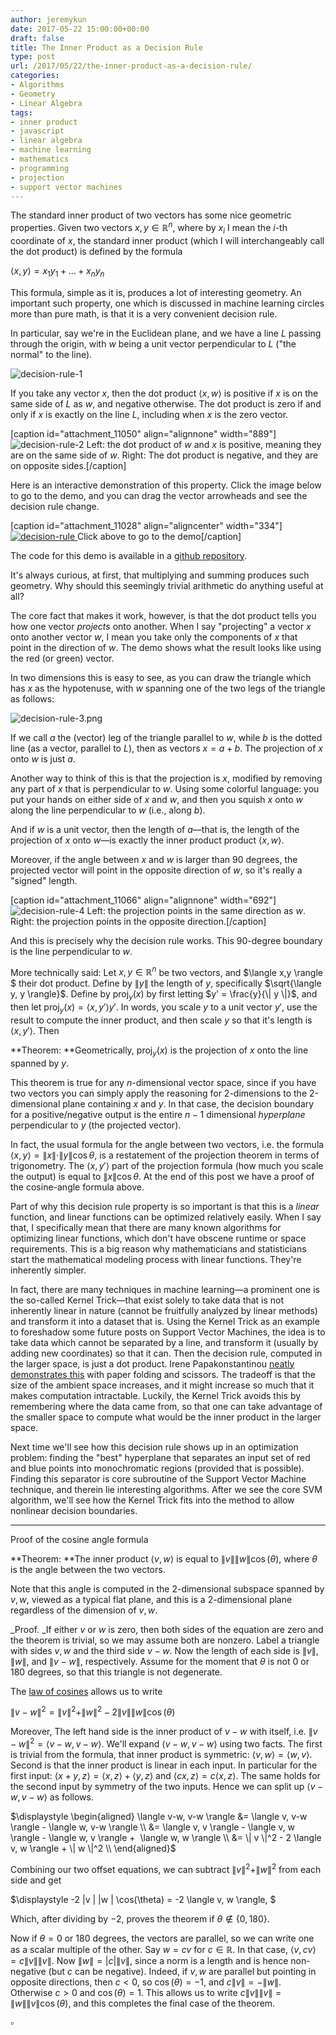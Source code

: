 ```yaml
---
author: jeremykun
date: 2017-05-22 15:00:00+00:00
draft: false
title: The Inner Product as a Decision Rule
type: post
url: /2017/05/22/the-inner-product-as-a-decision-rule/
categories:
- Algorithms
- Geometry
- Linear Algebra
tags:
- inner product
- javascript
- linear algebra
- machine learning
- mathematics
- programming
- projection
- support vector machines
---
```


The standard inner product of two vectors has some nice geometric properties. Given two vectors $x, y \in \mathbb{R}^n$, where by $x_i$ I mean the $i$-th coordinate of $x$, the standard inner product (which I will interchangeably call the dot product) is defined by the formula


$\displaystyle \langle x, y \rangle = x_1 y_1 + \dots + x_n y_n$




This formula, simple as it is, produces a lot of interesting geometry. An important such property, one which is discussed in machine learning circles more than pure math, is that it is a very convenient decision rule.




In particular, say we're in the Euclidean plane, and we have a line $L$ passing through the origin, with $w$ being a unit vector perpendicular to $L$ ("the normal" to the line).




![decision-rule-1](https://jeremykun.files.wordpress.com/2017/05/decision-rule-1.png)





If you take any vector $x$, then the dot product $\langle x, w \rangle$ is positive if $x$ is on the same side of $L$ as $w$, and negative otherwise. The dot product is zero if and only if $x$ is exactly on the line $L$, including when $x$ is the zero vector.




[caption id="attachment_11050" align="alignnone" width="889"]![decision-rule-2](https://jeremykun.files.wordpress.com/2017/05/decision-rule-2.png)
Left: the dot product of $w$ and $x$ is positive, meaning they are on the same side of $w$. Right: The dot product is negative, and they are on opposite sides.[/caption]


Here is an interactive demonstration of this property. Click the image below to go to the demo, and you can drag the vector arrowheads and see the decision rule change.




[caption id="attachment_11028" align="aligncenter" width="334"][![decision-rule](https://jeremykun.files.wordpress.com/2017/05/decision-rule.png)
](http://j2kun.github.io/decision-rule/index.html) Click above to go to the demo[/caption]


The code for this demo is available in a [github repository](https://github.com/j2kun/svm-sequential-minimal-optimization/tree/master/decision-rule).




It's always curious, at first, that multiplying and summing produces such geometry. Why should this seemingly trivial arithmetic do anything useful at all?




The core fact that makes it work, however, is that the dot product tells you how one vector _projects_ onto another. When I say "projecting" a vector $x$ onto another vector $w$, I mean you take only the components of $x$ that point in the direction of $w$. The demo shows what the result looks like using the red (or green) vector.




In two dimensions this is easy to see, as you can draw the triangle which has $x$ as the hypotenuse, with $w$ spanning one of the two legs of the triangle as follows:




![decision-rule-3.png](https://jeremykun.files.wordpress.com/2017/05/decision-rule-3-e1495339586386.png)





If we call $a$ the (vector) leg of the triangle parallel to $w$, while $b$ is the dotted line (as a vector, parallel to $L$), then as vectors $x = a + b$. The projection of $x$ onto $w$ is just $a$.




Another way to think of this is that the projection is $x$, modified by removing any part of $x$ that is perpendicular to $w$. Using some colorful language: you put your hands on either side of $x$ and $w$, and then you squish $x$ onto $w$ along the line perpendicular to $w$ (i.e., along $b$).




And if $w$ is a unit vector, then the length of $a$—that is, the length of the projection of $x$ onto $w$—is exactly the inner product product $\langle x, w \rangle$.




Moreover, if the angle between $x$ and $w$ is larger than 90 degrees, the projected vector will point in the opposite direction of $w$, so it's really a "signed" length.




[caption id="attachment_11066" align="alignnone" width="692"]![decision-rule-4](https://jeremykun.files.wordpress.com/2017/05/decision-rule-4-e1495339745838.png)
Left: the projection points in the same direction as $w$. Right: the projection points in the opposite direction.[/caption]


And this is precisely why the decision rule works. This 90-degree boundary is the line perpendicular to $w$.




More technically said: Let $x, y \in \mathbb{R}^n$ be two vectors, and $\langle x,y \rangle $ their dot product. Define by $\| y \|$ the length of $y$, specifically $\sqrt{\langle y, y \rangle}$. Define by $\text{proj}_{y}(x)$ by first letting $y' = \frac{y}{\| y \|}$, and then let $\text{proj}_{y}(x) = \langle x,y' \rangle y'$. In words, you scale $y$ to a unit vector $y'$, use the result to compute the inner product, and then scale $y$ so that it's length is $\langle x, y' \rangle$. Then




**Theorem: **Geometrically, $\text{proj}_y(x)$ is the projection of $x$ onto the line spanned by $y$.




This theorem is true for any $n$-dimensional vector space, since if you have two vectors you can simply apply the reasoning for 2-dimensions to the 2-dimensional plane containing $x$ and $y$. In that case, the decision boundary for a positive/negative output is the entire $n-1$ dimensional _hyperplane_ perpendicular to $y$ (the projected vector).




In fact, the usual formula for the angle between two vectors, i.e. the formula $\langle x, y \rangle = \|x \| \cdot \| y \| \cos \theta$, is a restatement of the projection theorem in terms of trigonometry. The $\langle x, y' \rangle$ part of the projection formula (how much you scale the output) is equal to $\| x \| \cos \theta$. At the end of this post we have a proof of the cosine-angle formula above.




Part of why this decision rule property is so important is that this is a _linear_ function, and linear functions can be optimized relatively easily. When I say that, I specifically mean that there are many known algorithms for optimizing linear functions, which don't have obscene runtime or space requirements. This is a big reason why mathematicians and statisticians start the mathematical modeling process with linear functions. They're inherently simpler.




In fact, there are many techniques in machine learning—a prominent one is the so-called Kernel Trick—that exist solely to take data that is not inherently linear in nature (cannot be fruitfully analyzed by linear methods) and transform it into a dataset that is. Using the Kernel Trick as an example to foreshadow some future posts on Support Vector Machines, the idea is to take data which cannot be separated by a line, and transform it (usually by adding new coordinates) so that it can. Then the decision rule, computed in the larger space, is just a dot product. Irene Papakonstantinou [neatly demonstrates this](https://generalabstractnonsense.com/2017/03/A-quick-look-at-Support-Vector-Machines/) with paper folding and scissors. The tradeoff is that the size of the ambient space increases, and it might increase so much that it makes computation intractable. Luckily, the Kernel Trick avoids this by remembering where the data came from, so that one can take advantage of the smaller space to compute what would be the inner product in the larger space.




Next time we'll see how this decision rule shows up in an optimization problem: finding the "best" hyperplane that separates an input set of red and blue points into monochromatic regions (provided that is possible). Finding this separator is core subroutine of the Support Vector Machine technique, and therein lie interesting algorithms. After we see the core SVM algorithm, we'll see how the Kernel Trick fits into the method to allow nonlinear decision boundaries.






* * *




Proof of the cosine angle formula




**Theorem: **The inner product $\langle v, w \rangle$ is equal to $\| v \| \| w \| \cos(\theta)$, where $\theta$ is the angle between the two vectors.


Note that this angle is computed in the 2-dimensional subspace spanned by $v, w$, viewed as a typical flat plane, and this is a 2-dimensional plane regardless of the dimension of $v, w$.

_Proof. _If either $v$ or $w$ is zero, then both sides of the equation are zero and the theorem is trivial, so we may assume both are nonzero. Label a triangle with sides $v,w$ and the third side $v-w$. Now the length of each side is $\| v \|, \| w\|,$ and $\| v-w \|$, respectively. Assume for the moment that $\theta$ is not 0 or 180 degrees, so that this triangle is not degenerate.

The [law of cosines](https://en.wikipedia.org/wiki/Law_of_cosines) allows us to write


$\displaystyle \| v - w \|^2 = \| v \|^2 + \| w \|^2 - 2 \| v \| \| w \| \cos(\theta)$


Moreover, The left hand side is the inner product of $v-w$ with itself, i.e. $\| v - w \|^2 = \langle v-w , v-w \rangle$. We'll expand $\langle v-w, v-w \rangle$ using two facts. The first is trivial from the formula, that inner product is symmetric: $\langle v,w \rangle = \langle w, v \rangle$. Second is that the inner product is linear in each input. In particular for the first input: $\langle x + y, z \rangle = \langle x, z \rangle + \langle y, z \rangle$ and $\langle cx, z \rangle = c \langle x, z \rangle$. The same holds for the second input by symmetry of the two inputs. Hence we can split up $\langle v-w, v-w \rangle$ as follows.


$\displaystyle \begin{aligned} \langle v-w, v-w \rangle &= \langle v, v-w \rangle - \langle w, v-w \rangle \\ &= \langle v, v \rangle - \langle v, w \rangle - \langle w, v \rangle +  \langle w, w \rangle \\ &= \| v \|^2 - 2 \langle v, w \rangle + \| w \|^2 \\ \end{aligned}$


Combining our two offset equations, we can subtract $\| v \|^2 + \| w \|^2$ from each side and get


$\displaystyle -2 \|v \| \|w \| \cos(\theta) = -2 \langle v, w \rangle, $


Which, after dividing by $-2$, proves the theorem if $\theta \not \in \{0, 180 \}$.

Now if $\theta = 0$ or 180 degrees, the vectors are parallel, so we can write one as a scalar multiple of the other. Say $w = cv$ for $c \in \mathbb{R}$. In that case, $\langle v, cv \rangle = c \| v \| \| v \|$. Now $\| w \| = | c | \| v \|$, since a norm is a length and is hence non-negative (but $c$ can be negative). Indeed, if $v, w$ are parallel but pointing in opposite directions, then $c < 0$, so $\cos(\theta) = -1$, and $c \| v \| = - \| w \|$. Otherwise $c > 0$ and $\cos(\theta) = 1$. This allows us to write $c \| v \| \| v \| = \| w \| \| v \| \cos(\theta)$, and this completes the final case of the theorem.


$\square$
